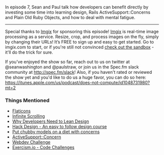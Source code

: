 In episode 7, Sean and Paul talk how developers can benefit directly by investing some time into learning design, Rails ActiveSupport::Concerns and Plain Old Ruby Objects, and how to deal with mental fatigue.

---

Special thanks to [Imgix](https://www.imgix.com/) for sponsoring this episode! [Imgix](https://www.imgix.com/) is real-time image processing as a service. Resize, crop, and process images on the fly, simply by changing their URLs! It’s FREE to sign up and easy to get started. Go to imgix.com to start, or if you're still not convinced [check out the sandbox](https://sandbox.imgix.com/view?url=https%3A%2F%2Fassets.imgix.net%2Funsplash%2Fmountains.jpg%3Fauto%3Dformat%26w%3D900%26usm%3D20) - it'll do the trick for sure.

If you've enjoyed the show so far, reach out to us on twitter at @seanwashington and @paulstraw, or join us in the Spec.fm slack community at http://spec.fm/slack! Also, if you haven't rated or reviewed the show yet and you'd like to do us a huge favor, you can do so here: https://itunes.apple.com/us/podcast/does-not-compute/id1048731980?mt=2

### Things Mentioned

* [Flaticons](http://flaticons.co)
* [Infinite Scrolling](http://www.nngroup.com/articles/infinite-scrolling/)
* [Why Developers Need to Lean Design](http://cognition.happycog.com/article/why-developers-need-to-learn-design)
* [Hack Design - An easy to follow design course](https://hackdesign.org/)
* [Put chubby models on a diet with concerns](https://signalvnoise.com/posts/3372-put-chubby-models-on-a-diet-with-concerns)
* [ActiveSupport::Concern](http://api.rubyonrails.org/classes/ActiveSupport/Concern.html)
* [Webdev Challenge](https://github.com/jlem/WebDevChallenge)
* [Exercism.io  - Code Challenges](http://exercism.io/)
